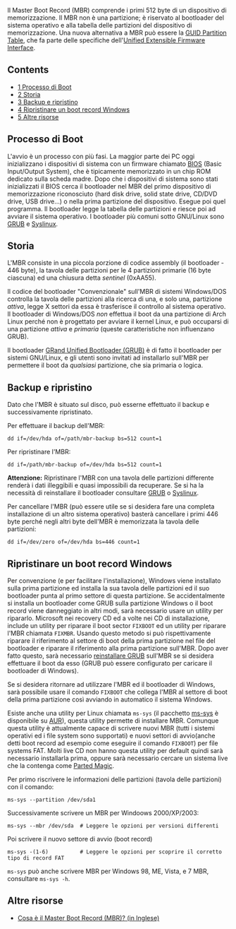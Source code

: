 Il Master Boot Record (MBR) comprende i primi 512 byte di un dispositivo di memorizzazione. Il MBR non è una partizione; è riservato al bootloader del sistema operativo e alla tabella delle partizioni del dispositivo di memorizzazione. Una nuova alternativa a MBR può essere la [GUID Partition Table](/index.php/GUID_Partition_Table "GUID Partition Table"), che fa parte delle specifiche dell'[Unified Extensible Firmware Interface](/index.php/Unified_Extensible_Firmware_Interface_(Italiano) "Unified Extensible Firmware Interface (Italiano)").

## Contents

*   [1 Processo di Boot](#Processo_di_Boot)
*   [2 Storia](#Storia)
*   [3 Backup e ripristino](#Backup_e_ripristino)
*   [4 Ripristinare un boot record Windows](#Ripristinare_un_boot_record_Windows)
*   [5 Altre risorse](#Altre_risorse)

## Processo di Boot

L'avvio è un processo con più fasi. La maggior parte dei PC oggi inizializzano i dispositivi di sistema con un firmware chiamato [BIOS](http://en.wikipedia.org/wiki/BIOS) (Basic Input/Output System), che è tipicamente memorizzato in un chip ROM dedicato sulla scheda madre. Dopo che i dispositivi di sistema sono stati inizializzati il BIOS cerca il bootloader nel MBR del primo dispositivo di memorizzazione riconosciuto (hard disk drive, solid state drive, CD/DVD drive, USB drive...) o nella prima partizione del dispositivo. Esegue poi quel programma. Il bootloader legge la tabella delle partizioni e riesce poi ad avviare il sistema operativo. I bootloader più comuni sotto GNU/Linux sono [GRUB](/index.php/GRUB_(Italiano) "GRUB (Italiano)") e [Syslinux](/index.php/Syslinux_(Italiano) "Syslinux (Italiano)").

## Storia

L'MBR consiste in una piccola porzione di codice assembly (il bootloader - 446 byte), la tavola delle partizioni per le 4 partizioni primarie (16 byte ciascuna) ed una chiusura detta *sentinel* (0xAA55).

Il codice del bootloader "Convenzionale" sull'MBR di sistemi Windows/DOS controlla la tavola delle partizioni alla ricerca di una, e solo una, partizione *attiva*, legge X settori da essa è trasferisce il controllo al sistema operativo. Il bootloader di Windows/DOS *non* effettua il boot da una partizione di Arch Linux perché non è progettato per avviare il kernel Linux, e può occuparsi di una partizione *attiva* e *primaria* (queste caratteristiche non influenzano GRUB).

Il bootloader [GRand Unified Bootloader (GRUB)](/index.php/GRUB_(Italiano) "GRUB (Italiano)") è di fatto il bootloader per sistemi GNU/Linux, e gli utenti sono invitati ad installarlo sull'MBR per permettere il boot da *qualsiasi* partizione, che sia primaria o logica.

## Backup e ripristino

Dato che l'MBR è situato sul disco, può esserne effettuato il backup e successivamente ripristinato.

Per effettuare il backup dell'MBR:

```
dd if=/dev/hda of=/path/mbr-backup bs=512 count=1

```

Per ripristinare l'MBR:

```
dd if=/path/mbr-backup of=/dev/hda bs=512 count=1

```

**Attenzione:** Ripristinare l'MBR con una tavola delle partizioni differente renderà i dati illeggibili e quasi impossibili da recuperare. Se si ha la necessità di reinstallare il bootloader consultare [GRUB](/index.php/GRUB_(Italiano) "GRUB (Italiano)") o [Syslinux](/index.php/Syslinux_(Italiano) "Syslinux (Italiano)").

Per cancellare l'MBR (può essere utile se si desidera fare una completa installazione di un altro sistema operativo) basterà cancellare i primi 446 byte perché negli altri byte dell'MBR è memorizzata la tavola delle partizioni:

```
dd if=/dev/zero of=/dev/hda bs=446 count=1

```

## Ripristinare un boot record Windows

Per convenzione (e per facilitare l'installazione), Windows viene installato sulla prima partizione ed installa la sua tavola delle partizioni ed il suo bootloader punta al primo settore di questa partizione. Se accidentalmente si installa un bootloader come GRUB sulla partizione Windows o il boot record viene danneggiato in altri modi, sarà necessario usare un utility per ripararlo. Microsoft nei recovery CD ed a volte nei CD di installazione, include un utility per riparare il boot sector `FIXBOOT` ed un utility per riparare l'MBR chiamata `FIXMBR`. Usando questo metodo si può rispettivamente riparare il riferimento al settore di boot della prima partizione nel file del bootloader e riparare il riferimento alla prima partizione sull'MBR. Dopo aver fatto questo, sarà necessario [reinstallare GRUB](/index.php/GRUB_(Italiano)#Installazione "GRUB (Italiano)") sull'MBR se si desidera effettuare il boot da esso (GRUB può essere configurato per caricare il bootloader di Windows).

Se si desidera ritornare ad utilizzare l'MBR ed il bootloader di Windows, sarà possibile usare il comando `FIXBOOT` che collega l'MBR al settore di boot della prima partizione così avviando in automatico il sistema Windows.

Esiste anche una utility per Linux chiamata `ms-sys` (il pacchetto [ms-sys](https://aur.archlinux.org/packages/ms-sys/) è disponibile su [AUR](/index.php/Arch_User_Repository_(Italiano) "Arch User Repository (Italiano)")), questa utility permette di installare MBR. Comunque questa utility è attualmente capace di scrivere nuovi MBR (tutti i sistemi operativi ed i file system sono supportati) e nuovi settori di avvio(anche detti boot record ad esempio come eseguire il comando `FIXBOOT`) per file systems FAT. Molti live CD non hanno questa utility per default quindi sarà necessario installarla prima, oppure sarà necessario cercare un sistema live che la contenga come [Parted Magic](http://partedmagic.com/).

Per primo riscrivere le informazioni delle partizioni (tavola delle partizioni) con il comando:

```
ms-sys --partition /dev/sda1

```

Successivamente scrivere un MBR per Windoows 2000/XP/2003:

```
ms-sys --mbr /dev/sda  # Leggere le opzioni per versioni differenti

```

Poi scrivere il nuovo settore di avvio (boot record)

```
ms-sys -(1-6)          # Leggere le opzioni per scoprire il corretto tipo di record FAT

```

`ms-sys` può anche scrivere MBR per Windows 98, ME, Vista, e 7 MBR, consultare `ms-sys -h`.

## Altre risorse

*   [Cosa è il Master Boot Record (MBR)? (in Inglese)](http://kb.iu.edu/data/aijw.html)